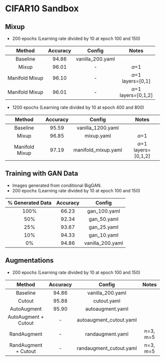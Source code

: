 # CIFAR10 Sandbox

## Mixup 
- 200 epochs (Learning rate divided by 10 at epoch 100 and 150)

|Method|Accuracy|Config|Notes|
|:----:|:-----:|:-----:|:---:|
|Baseline|94.86|vanilla\_200.yaml||
|Mixup|96.01|-|$\alpha$=1|
|Manifold Mixup|96.10|-|$\alpha$=1 <br> layers=[0,1]|
|Manifold Mixup|96.01|-|$\alpha$=1 <br> layers=[0,1,2]|

- 1200 epochs (Learning rate divided by 10 at epoch 400 and 800)

|Method|Accuracy|Config|Notes|
|:----:|:-----:|:-----:|:---:|
|Baseline|95.59|vanilla\_1200.yaml||
|Mixup|96.85|mixup.yaml|$\alpha$=1|
|Manifold Mixup|97.19|manifold\_mixup.yaml|$\alpha$=1 <br> layers=[0,1,2]|

## Training with GAN Data
- Images generated from conditional BigGAN.
- 200 epochs (Learning rate divided by 10 at epoch 100 and 150)

|\% Generated Data|Accuracy|Config|
|:----:|:-----:|:-----:|
|100\%|66.23|gan\_100.yaml|
|50\%|92.34|gan\_50.yaml|
|25\%|93.67|gan\_25.yaml|
|10\%|94.33|gan\_10.yaml|
|0\%|94.86|vanilla\_200.yaml||

## Augmentations
- 200 epochs (Learning rate divided by 10 at epoch 100 and 150)

|Method|Accuracy|Config|Notes|
|:----:|:-----:|:-----:|:---:|
|Baseline|94.86|vanilla\_200.yaml||
|Cutout|95.88|cutout.yaml||
|AutoAugment|95.90|autoaugment.yaml||
|AutoAugment + Cutout|-|autoaugment\_cutout.yaml||
|RandAugment|-|randaugment.yaml|n=3, m=5|
|RandAugment + Cutout|-|randaugment\_cutout.yaml|n=3, m=5|

